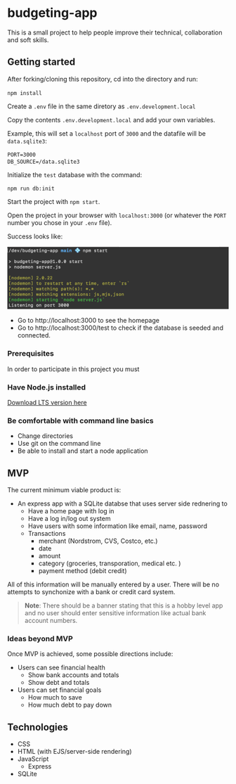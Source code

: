 # budgeting-app

This is a small project to help people improve their technical, collaboration and soft skills. 

## Getting started

After forking/cloning this repository, cd into the directory and run:

`npm install`

Create a `.env` file in the same diretory as `.env.development.local`

Copy the contents `.env.development.local` and add your own variables.

Example, this will set a `localhost` port of `3000` and the datafile will be `data.sqlite3`:


```
PORT=3000
DB_SOURCE=/data.sqlite3
```

Initialize the `test` database with the command:

```
npm run db:init
```

Start the project with `npm start`.

Open the project in your browser with `localhost:3000` (or whatever the `PORT` number you chose in your `.env` file).

Success looks like:

![Successful server running in terminal](./assets/readmes/server-running.png)


- Go to http://localhost:3000 to see the homepage
- Go to http://localhost:3000/test to check if the database is seeded and connected.

### Prerequisites

In order to participate in this project you must

### Have Node.js installed

[Download LTS version here](https://nodejs.org/en)

### Be comfortable with command line basics

- Change directories
- Use git on the command line
- Be able to install and start a node application


## MVP

The current minimum viable product is:
 - An express app with a SQLite databse that uses server side rednering to
    - Have a home page with log in
    - Have a log in/log out system
    - Have users with some information like email, name, password
    - Transactions  
        - merchant (Nordstrom, CVS, Costco, etc.)
        - date
        - amount
        - category (groceries, transporation, medical etc. )
        - payment method (debit credit)

All of this information will be manually entered by a user. There will be no attempts to synchonize with a bank or credit card system. 

> **Note**: There should be a banner stating that this is a hobby level app and no user should enter sensitive information like actual bank account numbers. 


### Ideas beyond MVP

Once MVP is achieved, some possible directions include:
- Users can see financial health 
    - Show bank accounts and totals
    - Show debt and totals
- Users can set financial goals 
    - How much to save
    - How much debt to pay down


## Technologies

- CSS
- HTML (with EJS/server-side rendering)
- JavaScript
    - Express
- SQLite 